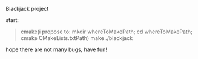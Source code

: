 Blackjack project 

start:
 > cmake(i propose to: mkdir whereToMakePath; cd whereToMakePath; cmake CMakeLists.txtPath)
 > make
 > ./blackjack

hope there are not many bugs, have fun!